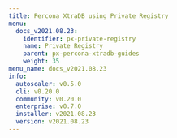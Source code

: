 ```yaml
---
title: Percona XtraDB using Private Registry
menu:
  docs_v2021.08.23:
    identifier: px-private-registry
    name: Private Registry
    parent: px-percona-xtradb-guides
    weight: 35
menu_name: docs_v2021.08.23
info:
  autoscaler: v0.5.0
  cli: v0.20.0
  community: v0.20.0
  enterprise: v0.7.0
  installer: v2021.08.23
  version: v2021.08.23
---
```


